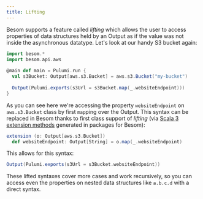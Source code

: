```yaml
---
title: Lifting
---
```


Besom supports a feature called _lifting_ which allows the user to access properties of data structures held by an Output 
as if the value was not inside the asynchronous datatype. Let's look at our handy S3 bucket again:
```scala
import besom.*
import besom.api.aws
​
@main def main = Pulumi.run {
  val s3Bucket: Output[aws.s3.Bucket] = aws.s3.Bucket("my-bucket")
​
  Output(Pulumi.exports(s3Url = s3Bucket.map(_.websiteEndpoint)))
}
```
As you can see here we're accessing the property `websiteEndpoint` on `aws.s3.Bucket` class by first `map`ping over the 
Output. This syntax can be replaced in Besom thanks to first class support of _lifting_ 
(via [Scala 3 extension methods](https://docs.scala-lang.org/scala3/book/ca-extension-methods.html) generated in packages for Besom):
```scala
extension (o: Output[aws.s3.Bucket])
  def websiteEndpoint: Output[String] = o.map(_.websiteEndpoint) 
```
This allows for this syntax:


```scala
Output(Pulumi.exports(s3Url = s3Bucket.websiteEndpoint))
```


These lifted syntaxes cover more cases and work recursively, so you can access even the properties 
on nested data structures like `a.b.c.d` with a direct syntax.
